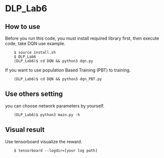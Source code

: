 # DLP_Lab6

## How to use

Before you run this code, you must install required library first, then execute code, take DQN use example.

```
    $ source install.sh
    $ DLP_Lab6
    (DLP_Lab6)$ cd DQN && python3 dqn.py
```

If you want to use population Based Training (PBT) to training.

```
    (DLP_Lab6)$ cd DQN && python3 dqn_PBT.py
```

## Use others setting 

you can choose network parameters by yourself.

```
    (DLP_Lab6)$ python3 main.py -h
```

## Visual result

Use tensorboard visualize the reward.

```
    $ tensorboard --logdir=[your log path]
```
